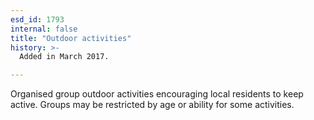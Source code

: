 ```yaml
---
esd_id: 1793
internal: false
title: "Outdoor activities"
history: >-
  Added in March 2017.

---
```


Organised group outdoor activities encouraging local residents to keep active.  Groups may be restricted by age or ability for some activities.

